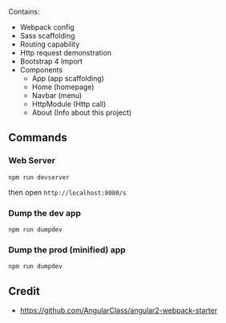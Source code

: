 Contains:

* Webpack config
* Sass scaffolding
* Routing capability
* Http request demonstration
* Bootstrap 4 Import
* Components
    * App (app scaffolding)
    * Home (homepage)
    * Navbar (menu)
    * HttpModule (Http call)
    * About (Info about this project)

## Commands

### Web Server

`npm run devserver`

then open `http://localhost:8080/s`

### Dump the dev app

`npm run dumpdev`

### Dump the prod (minified) app

`npm run dumpdev`

## Credit

* https://github.com/AngularClass/angular2-webpack-starter
